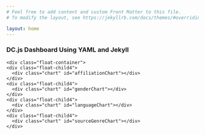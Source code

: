 ```yaml
---
# Feel free to add content and custom Front Matter to this file.
# To modify the layout, see https://jekyllrb.com/docs/themes/#overriding-theme-defaults

layout: home
---
```

<!DOCTYPE html>
<html>
<head>
  <h3>DC.js Dashboard Using YAML and Jekyll</h3>
  <meta charset="UTF-8">
  <!--Imports for .js and .css files-->
  <!--<link rel="stylesheet" type="text/css" href="../css/bootstrap.css">
  <link rel="stylesheet" type="text/css" href="../css/dc.css"/>-->
  <link rel="stylesheet" href="css/dc.css">
  <link rel="stylesheet" href="css/bootstrap.css">
  <link rel="stylesheet" href="css/style.css">
  <script type="text/javascript" src="js/d3.js"></script>
  <script type="text/javascript" src="js/crossfilter.js"></script>
  <script type="text/javascript" src="js/dc.js"></script>
  <script type="text/javascript" src="js/script.js"></script>
</head>


<body>
  <!-- Creating containers to hold charts -->
  <div style="width: 100%">
    <div class="chart" id="dateFreq" style="margin-left: 1px;"></div>
  </div>

  <div class="float-container">
    <div class="float-child2">
      <div class="chart" id="cityRowChart"></div>
    </div>
    <div class="float-child2">
      <div class="chart" id="genreRowChart" ></div>
    </div>
  </div>

    <div class="float-container">
    <div class="float-child4">
      <div class="chart" id="affiliationChart"></div>
    </div>
    <div class="float-child4">
      <div class="chart" id="genderChart"></div>
    </div>
    <div class="float-child4">
      <div class="chart" id="languageChart"></div>
    </div>
    <div class="float-child4">
      <div class="chart" id="sourceGenreChart"></div>
    </div>
  </div>


</body>
</html>
